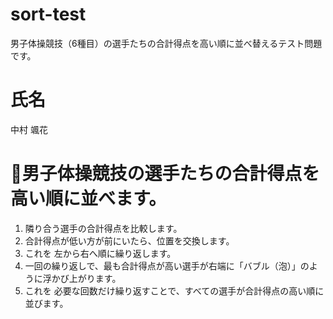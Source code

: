 # sort-test
男子体操競技（6種目）の選手たちの合計得点を高い順に並べ替えるテスト問題です。

# 氏名
中村 颯花

# 🏅男子体操競技の選手たちの合計得点を高い順に並べます。

1. 隣り合う選手の合計得点を比較します。
2. 合計得点が低い方が前にいたら、位置を交換します。
3. これを 左から右へ順に繰り返します。
4. 一回の繰り返しで、最も合計得点が高い選手が右端に「バブル（泡）」のように浮かび上がります。
5. これを 必要な回数だけ繰り返すことで、すべての選手が合計得点の高い順に並びます。
